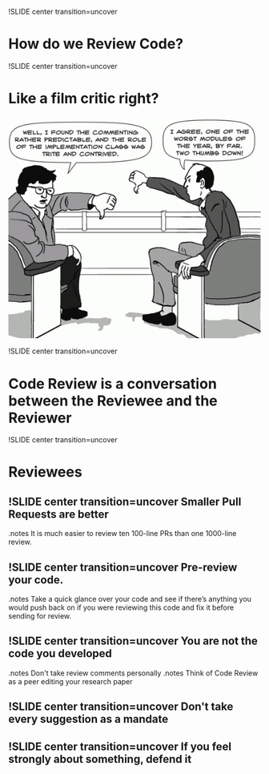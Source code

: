 !SLIDE center transition=uncover
# How do we Review Code?

!SLIDE center transition=uncover
# Like a film critic right?
![Rodger Ebert is in your codez](../images/code-review-ebert.jpeg)

!SLIDE center transition=uncover
# Code Review is a conversation between the Reviewee and the Reviewer

!SLIDE center transition=uncover
# Reviewees

!SLIDE center transition=uncover
Smaller Pull Requests are better
-------
.notes It is much easier to review ten 100-line PRs than one 1000-line review.

!SLIDE center transition=uncover
Pre-review your code.
-------
.notes Take a quick glance over your code and see if there’s anything you would push back on if you were reviewing this code and fix it before sending for review.

!SLIDE center transition=uncover
You are not the code you developed
-------
.notes Don't take review comments personally
.notes Think of Code Review as a peer editing your research paper

!SLIDE center transition=uncover
Don't take every suggestion as a mandate
-------

!SLIDE center transition=uncover
If you feel strongly about something, defend it
-------


